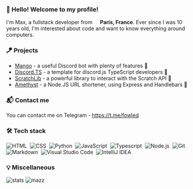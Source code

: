 ### 👋 Hello! Welcome to my profile!
I'm Max, a fullstack developer from <img src="https://image.flaticon.com/icons/svg/197/197560.svg" width="13"/> <b>Paris, France</b>.
Ever since I was 10 years old, I'm interested about code and want to know everything around computers. 

### 🪁 Projects
* [Mango](https://github.com/mazzlabs/Mango) - a useful Discord bot with plenty of features 🥭
* [Discord.TS](https://github.com/mazzlabs/discord.ts) - a template for discord.js TypeScript developers 🌠
* [ScratchLib](https://github.com/mazzlabs/ScratchLib) - a powerful library to interact with the Scratch API 🚀
* [Amethyst](https://github.com/mazzlabs/Amethyst) - a Node.JS URL shortener, using Express and Handlebars 🚂

### 📬 Contact me
You can contact me on Telegram - https://t.me/fowled

### 🛠 Tech stack
![HTML](https://img.shields.io/badge/-HTML-05122A?style=flat&logo=HTML5)&nbsp;
![CSS](https://img.shields.io/badge/-CSS-05122A?style=flat&logo=CSS3&logoColor=1572B6)&nbsp;
![Python](https://img.shields.io/badge/-Python-05122A?style=flat&logo=python)&nbsp;
![JavaScript](https://img.shields.io/badge/-JavaScript-05122A?style=flat&logo=javascript)&nbsp;
![Typescript](https://img.shields.io/badge/-TypeScript-05122A?style=flat&logo=typescript&logoColor=blue)&nbsp;
![Node.js](https://img.shields.io/badge/-Node.js-05122A?style=flat&logo=node.js)&nbsp;
![Git](https://img.shields.io/badge/-Git-05122A?style=flat&logo=git)&nbsp;
![Markdown](https://img.shields.io/badge/-Markdown-05122A?style=flat&logo=markdown)&nbsp;
![Visual Studio Code](https://img.shields.io/badge/-VSCode-05122A?style=flat&logo=visual-studio-code&logoColor=007ACC)&nbsp;
![IntelliJ IDEA](https://img.shields.io/badge/-IntelliJ%20IDEA-05122A?style=flat&logo=intellij%20idea)&nbsp;

### 💡 Miscellaneous
<img src="https://github-readme-stats-eight-theta.vercel.app/api?username=fowled&show_icons=true&theme=omni&include_all_commits=true&count_private=true" alt="stats" />

<img src="https://komarev.com/ghpvc/?username=mazzlabs&label=Profile%20views&color=blueviolet&style=flat" alt="mazz" />

